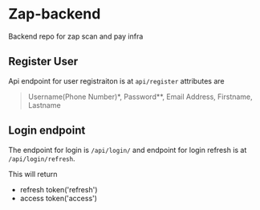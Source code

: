 # Zap-backend
Backend repo for zap scan and pay infra

## Register User
Api endpoint for user registraiton is at `api/register` attributes are 
> Username(Phone Number)*, Password**, Email Address, Firstname, Lastname

## Login endpoint

The endpoint for login is `/api/login/` and endpoint for login refresh is at `/api/login/refresh`.

This will return
* refresh token('refresh')
* access token('access')